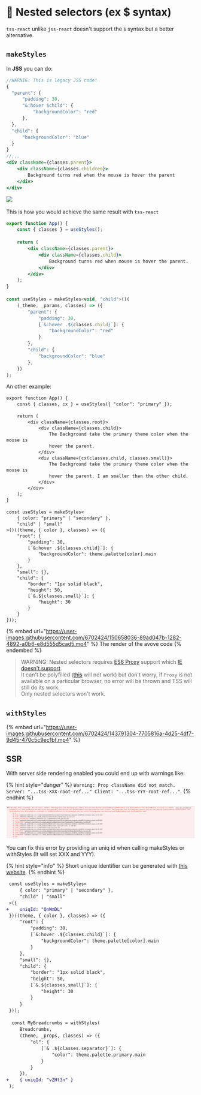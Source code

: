 # 💫 Nested selectors (ex $ syntax)

`tss-react` unlike `jss-react` doesn't support the `$` syntax but a better alternative.

## `makeStyles`

In **JSS** you can do:

```jsx
//WARNIG: This is legacy JSS code!
{
  "parent": {
      "padding": 30,
      "&:hover $child": {
          "backgroundColor": "red"
      },
  },
  "child": {
      "backgroundColor": "blue"
  }
}
//...
<div className={classes.parent}>
    <div className={classes.children}>
        Background turns red when the mouse is hover the parent
    </div>
</div>
```

![](https://user-images.githubusercontent.com/6702424/129976981-0637235a-570e-427e-9e77-72d100df0c36.gif)

This is how you would achieve the same result with `tss-react`

```jsx
export function App() {
    const { classes } = useStyles();

    return (
        <div className={classes.parent}>
            <div className={classes.child}>
                Background turns red when mouse is hover the parent.
            </div>
        </div>
    );
}

const useStyles = makeStyles<void, "child">()(
    (_theme, _params, classes) => ({
        "parent": {
            "padding": 30,
            [`&:hover .${classes.child}`]: {
                "backgroundColor": "red"
            }
        },
        "child": {
            "backgroundColor": "blue"
        },
    })
);
```

An other example:

```tsx
export function App() {
    const { classes, cx } = useStyles({ "color": "primary" });

    return (
        <div className={classes.root}>
            <div className={classes.child}>
                The Background take the primary theme color when the mouse is
                hover the parent.
            </div>
            <div className={cx(classes.child, classes.small)}>
                The Background take the primary theme color when the mouse is
                hover the parent. I am smaller than the other child.
            </div>
        </div>
    );
}

const useStyles = makeStyles<
    { color: "primary" | "secondary" },
    "child" | "small"
>()((theme, { color }, classes) => ({
    "root": {
        "padding": 30,
        [`&:hover .${classes.child}`]: {
            "backgroundColor": theme.palette[color].main
        }
    },
    "small": {},
    "child": {
        "border": "1px solid black",
        "height": 50,
        [`&.${classes.small}`]: {
            "height": 30
        }
    }
}));
```

{% embed url="https://user-images.githubusercontent.com/6702424/150658036-89ad047b-1282-4892-a0b6-e8d555d5cad5.mp4" %}
The render of the avove code
{% endembed %}

> WARNING: Nested selectors requires [ES6 Proxy](https://developer.mozilla.org/en-US/docs/Web/JavaScript/Reference/Global\_Objects/Proxy) support which [IE doesn't support](https://developer.mozilla.org/en-US/docs/Web/JavaScript/Reference/Global\_Objects/Proxy#browser\_compatibility).\
> It can't be polyfilled ([this](https://github.com/GoogleChrome/proxy-polyfill) will not work) but don't worry, if `Proxy` is not available on a particular browser, no error will be thrown and TSS will still do its work.\
> Only nested selectors won't work.

## `withStyles`

{% embed url="https://user-images.githubusercontent.com/6702424/143791304-7705816a-4d25-4df7-9d45-470c5c9ec1bf.mp4" %}

## SSR

With server side rendering enabled you could end up with warnings like: &#x20;

{% hint style="danger" %}
`Warning: Prop className did not match. Server: "...tss-XXX-root-ref..." Client: "...tss-YYY-root-ref..."`.
{% endhint %}

![Example of error you may run against with Next.js](.gitbook/assets/image.png)

You can fix this error by providing an uniq id when calling makeStyles or withStyles (It will set XXX and YYY). &#x20;

{% hint style="info" %}
Short unique identifier can be generated with [this website](https://shortunique.id/).
{% endhint %}

```diff
 const useStyles = makeStyles<
     { color: "primary" | "secondary" },
     "child" | "small"
 >({
+    uniqId: "QnWmDL"
 })((theme, { color }, classes) => ({
     "root": {
         "padding": 30,
         [`&:hover .${classes.child}`]: {
             "backgroundColor": theme.palette[color].main
         }
     },
     "small": {},
     "child": {
         "border": "1px solid black",
         "height": 50,
         [`&.${classes.small}`]: {
             "height": 30
         }
     }
 }));
 
  const MyBreadcrumbs = withStyles(
     Breadcrumbs,
     (theme, _props, classes) => ({
         "ol": {
             [`& .${classes.separator}`]: {
                 "color": theme.palette.primary.main
             }
         }
     }), 
+    { uniqId: "vZHt3n" }
 );
```

